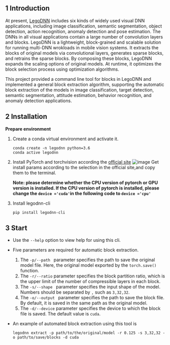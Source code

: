 ## 1 Introduction

 At present, [LegoDNN](https://dl.acm.org/doi/abs/10.1145/3447993.3483249) includes six kinds of widely used visual DNN applications, including image classification, semantic segmentation, object detection, action recognition, anomaly detection and pose estimation. The DNNs in all visual applications contain a large number of convolution layers and blocks.  LegoDNN is a lightweight, block-grained and scalable solution for running multi-DNN wrokloads in mobile vision systems. It extracts the blocks of original models via convolutional layers, generates sparse blocks, and retrains the sparse blocks. By composing these blocks, LegoDNN expands the scaling options of original models. At runtime, it optimizes the block selection process using optimization algorithms. 

This project provided a command line tool for blocks in LegoDNN and implemented a general block extraction algorithm, supporting the automatic block extraction of the models in image classification, target detection, semantic segmentation, attitude estimation, behavior recognition, and anomaly detection applications.



## 2 Installation

 **Prepare environment**

1. Create a conda virtual environment and activate it.

   ```
   conda create -n legodnn python=3.6
   conda active legodnn
   ```

2. Install PyTorch and torchvision according the [official site](https://github.com/LINC-BIT/IoT-and-Edge-Intelligence)
   ![image](https://user-images.githubusercontent.com/73862727/146364503-5664de5b-24b1-4a85-b342-3d061cd7563f.png)
   Get install params according to the selection in the official site,and copy them to the terminal.

   **Note: please determine whether the CPU version of pytorch or GPU version is installed. If the CPU version of pytorch is installed, please change the `device ='cuda'`in the following code to `device ='cpu'`**

3. Install legodnn-cli

   ```shell
   pip install legodnn-cli
   ```



## 3 Start

- Use the `--help` option to view help for using this cli.

- Five parameters are required for automatic block extraction.

  1. The `-p/--path ` parameter specifies the path to save the original model file. Here, the original model  exported by the `torch.save()` function.
  2. The `-r/--ratio` parameter specifies the block partition ratio, which is the upper limit of the number of compressible layers in each block.
  3. The `-s/--shape ` parameter specifies the input shape of the model. Numbers should be separated by `,` such as `3,32,32`.
  4. The `-o/--output ` parameter specifies the path to save the block file. By default, it is saved in the same path as the original model.
  5. The `-d/--device` parameter specifies the device to which the block file is saved. The default value is `cuda`.

- An example of automated block extraction using this tool is

  ```
  legodnn extract -p path/to/the/original/model -r 0.125 -s 3,32,32 -o path/to/save/blocks -d cuda
  ```



